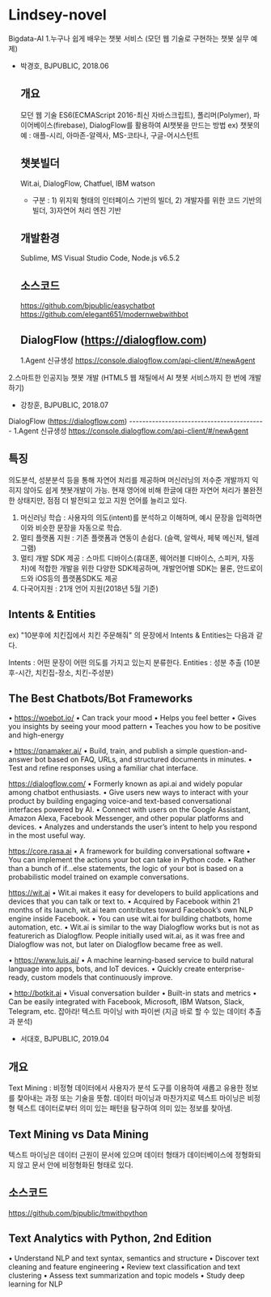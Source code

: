# Lindsey-novel
Bigdata-AI
1.누구나 쉽게 배우는 챗봇 서비스
(모던 웹 기술로 구현하는 챗봇 실무 예제)
- 박경호, BJPUBLIC, 2018.06

    개요
    -------
    모던 웹 기술 ES6(ECMAScript 2016-최신 자바스크립트), 폴리머(Polymer), 파이어베이스(firebase), DialogFlow를 활용하여 AI챗봇을 만드는 방법
    ex) 챗봇의 예 : 애플-시리, 아마존-알렉사, MS-코타나, 구글-어시스턴트

    챗봇빌더
    -------
    Wit.ai, DialogFlow, Chatfuel, IBM watson
    - 구분 : 1) 위지윅 형태의 인터페이스 기반의 빌더, 2) 개발자를 위한 코드 기반의 빌더, 3)자연어 처리 엔진 기반

    개발환경
    -------
    Sublime, MS Visual Studio Code, Node.js v6.5.2

    소스코드
    -------
    https://github.com/bjpublic/easychatbot
    https://github.com/elegant651/modernwebwithbot

    

    DialogFlow (https://dialogflow.com)
    ------------------------------------------
    1.Agent 신규생성
    https://console.dialogflow.com/api-client/#/newAgent



2.스마트한 인공지능 챗봇 개발
(HTML5 웹 채틸에서 AI 챗봇 서비스까지 한 번에 개발하기)
- 강창훈, BJPUBLIC, 2018.07



 DialogFlow (https://dialogflow.com)
    ------------------------------------------
    1.Agent 신규생성
    https://console.dialogflow.com/api-client/#/newAgent

특징
---------
의도분석, 성분분석 등을 통해 자연어 처리를 제공하며 머신러닝의 저수준 개발까지 익히지 않아도 쉽게 챗봇개발이 가능.
현재 영어에 비해 한글에 대한 자연어 처리가 불완전한 상태지만, 점점 더 발전되고 있고 지원 언어를 늘리고 있다.




1) 머신러닝 학습 : 사용자의 의도(intent)를 분석하고 이해하며, 예시 문장을 입력하면 이와 비슷한 문장을 자동으로 학습.
2) 멀티 플랫폼 지원 : 기존 플랫폼과 연동이 손쉽다. (슬랙, 알렉사, 페북 메신저, 텔레그램)
3) 멀티 개발 SDK 제공 : 스마트 디바이스(휴대폰, 웨어러블 디바이스, 스피커, 자동차)에 적합한 개발을 위한 다양한 SDK제공하며, 개발언어별 SDK는 물론, 안드로이드와 iOS등의 플랫폼SDK도 제공
4) 다국어지원 : 21개 언어 지원(2018년 5월 기준)

Intents & Entities
--------------------
ex) "10분후에 치킨집에서 치킨 주문해줘" 의 문장에서 Intents & Entities는 다음과 같다.



Intents : 어떤 문장이 어떤 의도를 가지고 있는지 분류한다.
Entities : 성분 추출 (10분후-시간, 치킨집-장소, 치킨-주성분)


The Best Chatbots/Bot Frameworks
----------------------------------
• https://woebot.io/
    • Can track your mood
    • Helps you feel better
    • Gives you insights by seeing your mood pattern
    • Teaches you how to be positive and high-energy

• https://qnamaker.ai/
    • Build, train, and publish a simple question-and-answer bot based
    on FAQ, URLs, and structured documents in minutes.
    • Test and refine responses using a familiar chat interface.

https://dialogflow.com/
    • Formerly known as api.ai and widely popular among chatbot
    enthusiasts.
    • Give users new ways to interact with your product by building
    engaging voice-and text-based conversational interfaces powered
    by AI.
    • Connect with users on the Google Assistant, Amazon Alexa,
    Facebook Messenger, and other popular platforms and devices.
    • Analyzes and understands the user’s intent to help you respond
    in the most useful way.

https://core.rasa.ai
    • A framework for building conversational software
    • You can implement the actions your bot can take in Python code.
    • Rather than a bunch of if…else statements, the logic of your
    bot is based on a probabilistic model trained on example
    conversations.

https://wit.ai
    • Wit.ai makes it easy for developers to build applications and
    devices that you can talk or text to.
    • Acquired by Facebook within 21 months of its launch, wit.ai team
    contributes toward Facebook’s own NLP engine inside Facebook.
    • You can use wit.ai for building chatbots, home automation, etc.
    • Wit.ai is similar to the way Dialogflow works but is not as featurerich
    as Dialogflow. People initially used wit.ai, as it was free and
    Dialogflow was not, but later on Dialogflow became free as well.

• https://www.luis.ai/
    • A machine learning-based service to build natural language into
    apps, bots, and IoT devices.
    • Quickly create enterprise-ready, custom models that
    continuously improve.

• http://botkit.ai
    • Visual conversation builder
    • Built-in stats and metrics
    • Can be easily integrated with Facebook, Microsoft, IBM Watson,
    Slack, Telegram, etc.
잡아라! 텍스트 마이닝 with 파이썬
(지금 바로 할 수 있는 데이터 추출과 분석)
- 서대호, BJPUBLIC, 2019.04

개요
-------
Text Mining : 비정형 데이터에서 사용자가 분석 도구를 이용하여 새롭고 유용한 정보를 찾아내는 과정 또는 기술을 뜻함. 
              데이터 마이닝과 마찬가지로 텍스트 마이닝은 비정형 텍스트 데이터로부터 의미 있는 패턴을 탐구하여 의미 있는 정보를 찾아냄.
              

Text Mining vs Data Mining
----------------------------
텍스트 마이닝은 데이터 근원이 문서에 있으며 데이터 형태가 데이터베이스에 정형화되지 않고 문서 안에 비정형화된 형태로 있다.

소스코드
-------
https://github.com/bjpublic/tmwithpython




Text Analytics with Python, 2nd Edition
  ------------------------------------------
• Understand NLP and text syntax, semantics and structure
• Discover text cleaning and feature engineering
• Review text classification and text clustering
• Assess text summarization and topic models
• Study deep learning for NLP
